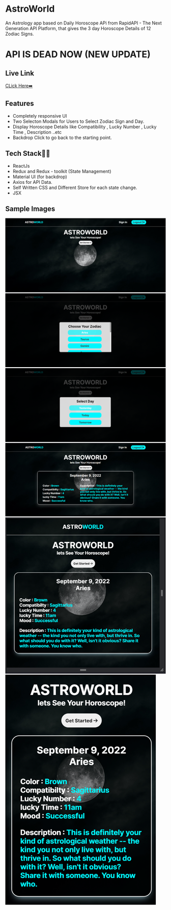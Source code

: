 # AstroWorld

An Astrology app based on Daily Horoscope APi from RapidAPI - The Next Generation API Platform, that gives the 3 day Horoscope Details of 12 Zodiac Signs.
# API IS DEAD NOW (NEW UPDATE)


## Live Link
[CLick Here➡️](https://thunderous-melba-20f09e.netlify.app/)

## Features

- Completely responsive UI
- Two Selecton Modals for Users to Select Zodiac Sign and Day.
- Display Horoscope Details like Compatibility , Lucky Number , Lucky Time , Description ..etc
- Backdrop Click to go back to the starting point.


## Tech Stack👩‍💻

- ReactJs 
- Redux and Redux - toolkit (State Management)
- Material UI (for backdrop)
- Axios for API Data.
- Self Written CSS and Different Store for each state change.
- JSX

## Sample Images

![alt text](https://github.com/Vikaspundir24/AstroWorld/blob/85f578b4b60f76a17c09eda4270ac206f70c5bd5/Design%20UI%20Screenshots/1.png)
![alt text](https://github.com/Vikaspundir24/AstroWorld/blob/85f578b4b60f76a17c09eda4270ac206f70c5bd5/Design%20UI%20Screenshots/2.png)
![alt text](https://github.com/Vikaspundir24/AstroWorld/blob/85f578b4b60f76a17c09eda4270ac206f70c5bd5/Design%20UI%20Screenshots/3.png)
![alt text](https://github.com/Vikaspundir24/AstroWorld/blob/85f578b4b60f76a17c09eda4270ac206f70c5bd5/Design%20UI%20Screenshots/4.png)
![alt text](https://github.com/Vikaspundir24/AstroWorld/blob/85f578b4b60f76a17c09eda4270ac206f70c5bd5/Design%20UI%20Screenshots/5.png)
![alt text](https://github.com/Vikaspundir24/AstroWorld/blob/85f578b4b60f76a17c09eda4270ac206f70c5bd5/Design%20UI%20Screenshots/6.png)


